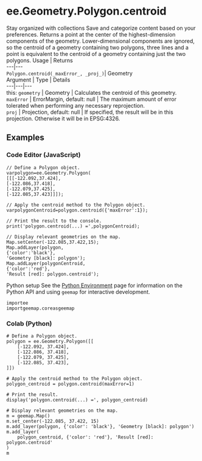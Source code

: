 
#  ee.Geometry.Polygon.centroid
Stay organized with collections  Save and categorize content based on your preferences. 
Returns a point at the center of the highest-dimension components of the geometry. Lower-dimensional components are ignored, so the centroid of a geometry containing two polygons, three lines and a point is equivalent to the centroid of a geometry containing just the two polygons. Usage | Returns  
---|---  
`Polygon.centroid(_maxError_, _proj_)`|  Geometry  
Argument | Type | Details  
---|---|---  
this: `geometry` | Geometry | Calculates the centroid of this geometry.  
`maxError` | ErrorMargin, default: null | The maximum amount of error tolerated when performing any necessary reprojection.  
`proj` | Projection, default: null | If specified, the result will be in this projection. Otherwise it will be in EPSG:4326.  
## Examples
### Code Editor (JavaScript)
```
// Define a Polygon object.
varpolygon=ee.Geometry.Polygon(
[[[-122.092,37.424],
[-122.086,37.418],
[-122.079,37.425],
[-122.085,37.423]]]);

// Apply the centroid method to the Polygon object.
varpolygonCentroid=polygon.centroid({'maxError':1});

// Print the result to the console.
print('polygon.centroid(...) =',polygonCentroid);

// Display relevant geometries on the map.
Map.setCenter(-122.085,37.422,15);
Map.addLayer(polygon,
{'color':'black'},
'Geometry [black]: polygon');
Map.addLayer(polygonCentroid,
{'color':'red'},
'Result [red]: polygon.centroid');
```

Python setup
See the [ Python Environment](https://developers.google.com/earth-engine/guides/python_install) page for information on the Python API and using `geemap` for interactive development.
```
importee
importgeemap.coreasgeemap
```

### Colab (Python)
```
# Define a Polygon object.
polygon = ee.Geometry.Polygon([[
    [-122.092, 37.424],
    [-122.086, 37.418],
    [-122.079, 37.425],
    [-122.085, 37.423],
]])

# Apply the centroid method to the Polygon object.
polygon_centroid = polygon.centroid(maxError=1)

# Print the result.
display('polygon.centroid(...) =', polygon_centroid)

# Display relevant geometries on the map.
m = geemap.Map()
m.set_center(-122.085, 37.422, 15)
m.add_layer(polygon, {'color': 'black'}, 'Geometry [black]: polygon')
m.add_layer(
    polygon_centroid, {'color': 'red'}, 'Result [red]: polygon.centroid'
)
m
```

